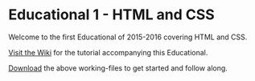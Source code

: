 # Educational 1 - HTML and CSS
Welcome to the first Educational of 2015-2016 covering HTML and CSS.

[Visit the Wiki](http://www.github.com/Founders-Network/Educational-1-HTML-CSS/wiki) for the tutorial accompanying this Educational.

[Download](https://github.com/Founders-Network/Educational-1-HTML-CSS/archive/master.zip) the above working-files to get started and follow along.
